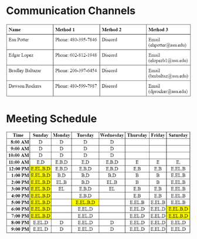 # Communication Channels

![image caption](Communication_channels.png)

# Meeting Schedule

![image caption](Meeting_schedule.png)

